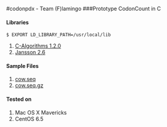 #codonpdx - Team (F)lamingo
###Prototype CodonCount in C

#### Libraries

```
$ EXPORT LD_LIBRARY_PATH=/usr/local/lib
```

1. [C-Algorithms 1.2.0](http://c-algorithms.sourceforge.net)
2. [Jansson 2.6](http://www.digip.org/jansson/)

#### Sample Files

1. [cow.seq](https://www.dropbox.com/s/n67qz6k262ghxuz/cow.seq)
2. [cow.seq.gz](https://www.dropbox.com/s/vled9byvcxt7x88/cow.seq.gz)

#### Tested on

1. Mac OS X Mavericks
2. CentOS 6.5


